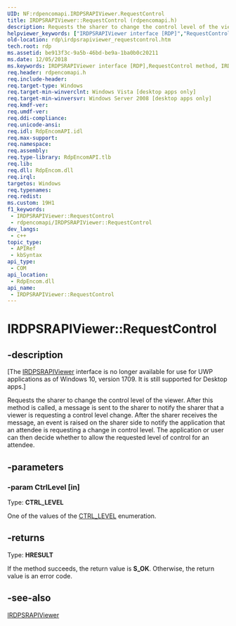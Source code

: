 ```yaml
---
UID: NF:rdpencomapi.IRDPSRAPIViewer.RequestControl
title: IRDPSRAPIViewer::RequestControl (rdpencomapi.h)
description: Requests the sharer to change the control level of the viewer.
helpviewer_keywords: ["IRDPSRAPIViewer interface [RDP]","RequestControl method","IRDPSRAPIViewer.RequestControl","IRDPSRAPIViewer::RequestControl","RequestControl","RequestControl method [RDP]","RequestControl method [RDP]","IRDPSRAPIViewer interface","rdp.irdpsrapiviewer_requestcontrol","rdpencomapi/IRDPSRAPIViewer::RequestControl"]
old-location: rdp\irdpsrapiviewer_requestcontrol.htm
tech.root: rdp
ms.assetid: be913f3c-9a5b-46bd-be9a-1ba0b0c20211
ms.date: 12/05/2018
ms.keywords: IRDPSRAPIViewer interface [RDP],RequestControl method, IRDPSRAPIViewer.RequestControl, IRDPSRAPIViewer::RequestControl, RequestControl, RequestControl method [RDP], RequestControl method [RDP],IRDPSRAPIViewer interface, rdp.irdpsrapiviewer_requestcontrol, rdpencomapi/IRDPSRAPIViewer::RequestControl
req.header: rdpencomapi.h
req.include-header: 
req.target-type: Windows
req.target-min-winverclnt: Windows Vista [desktop apps only]
req.target-min-winversvr: Windows Server 2008 [desktop apps only]
req.kmdf-ver: 
req.umdf-ver: 
req.ddi-compliance: 
req.unicode-ansi: 
req.idl: RdpEncomAPI.idl
req.max-support: 
req.namespace: 
req.assembly: 
req.type-library: RdpEncomAPI.tlb
req.lib: 
req.dll: RdpEncom.dll
req.irql: 
targetos: Windows
req.typenames: 
req.redist: 
ms.custom: 19H1
f1_keywords:
 - IRDPSRAPIViewer::RequestControl
 - rdpencomapi/IRDPSRAPIViewer::RequestControl
dev_langs:
 - c++
topic_type:
 - APIRef
 - kbSyntax
api_type:
 - COM
api_location:
 - RdpEncom.dll
api_name:
 - IRDPSRAPIViewer::RequestControl
---
```


# IRDPSRAPIViewer::RequestControl


## -description

<p class="CCE_Message">[The <a href="/windows/desktop/api/rdpencomapi/nn-rdpencomapi-irdpsrapiviewer">IRDPSRAPIViewer</a> interface is no longer available for use for UWP applications as of Windows 10, version 1709. It is still supported for Desktop apps.]

Requests the sharer to change the control level of the viewer. After this method is called, a message is sent to the sharer to notify the sharer that a viewer is requesting a control level change. After the sharer receives the message, an event is raised on the sharer side to notify the application that an attendee is requesting a change in control level. The application or user can then decide whether to allow the requested level of control for an attendee.

## -parameters

### -param CtrlLevel [in]

Type: <b>CTRL_LEVEL</b>

One of the values of the <a href="/windows/win32/api/rdpencomapi/ne-rdpencomapi-ctrl_level">CTRL_LEVEL</a> enumeration.

## -returns

Type: <b>HRESULT</b>

If the method succeeds, the return value is <b>S_OK</b>. Otherwise, the return value is an error code.

## -see-also

<a href="/windows/desktop/api/rdpencomapi/nn-rdpencomapi-irdpsrapiviewer">IRDPSRAPIViewer</a>

